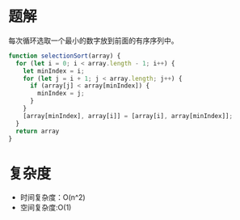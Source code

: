 # 题解

每次循环选取一个最小的数字放到前面的有序序列中。

```js
function selectionSort(array) {
  for (let i = 0; i < array.length - 1; i++) {
    let minIndex = i;
    for (let j = i + 1; j < array.length; j++) {
      if (array[j] < array[minIndex]) {
        minIndex = j;
      }
    }
    [array[minIndex], array[i]] = [array[i], array[minIndex]];
  }
  return array
}
```

# 复杂度

- 时间复杂度：O(n^2)
- 空间复杂度:O(1)